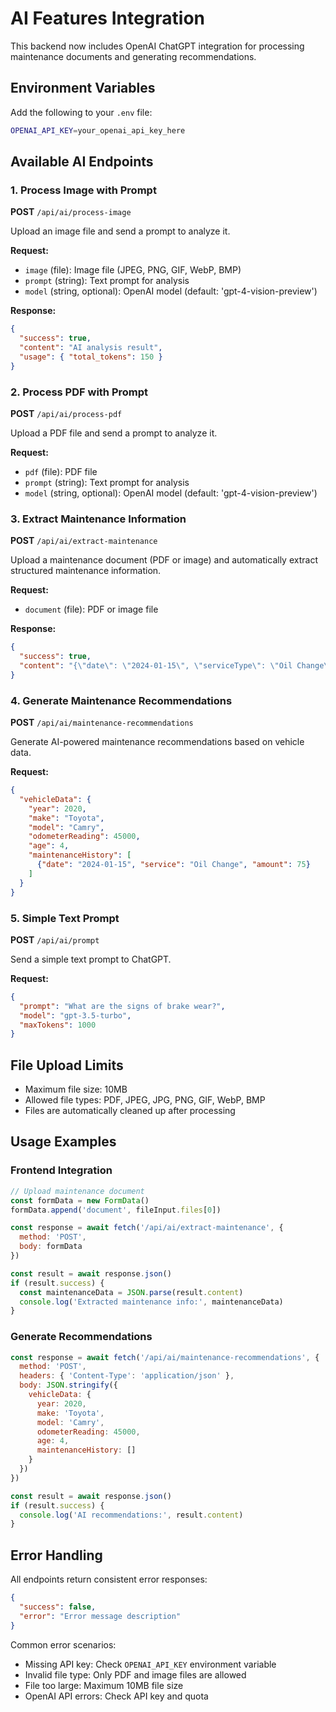 # AI Features Integration

This backend now includes OpenAI ChatGPT integration for processing maintenance documents and generating recommendations.

## Environment Variables

Add the following to your `.env` file:

```bash
OPENAI_API_KEY=your_openai_api_key_here
```

## Available AI Endpoints

### 1. Process Image with Prompt
**POST** `/api/ai/process-image`

Upload an image file and send a prompt to analyze it.

**Request:**
- `image` (file): Image file (JPEG, PNG, GIF, WebP, BMP)
- `prompt` (string): Text prompt for analysis
- `model` (string, optional): OpenAI model (default: 'gpt-4-vision-preview')

**Response:**
```json
{
  "success": true,
  "content": "AI analysis result",
  "usage": { "total_tokens": 150 }
}
```

### 2. Process PDF with Prompt
**POST** `/api/ai/process-pdf`

Upload a PDF file and send a prompt to analyze it.

**Request:**
- `pdf` (file): PDF file
- `prompt` (string): Text prompt for analysis
- `model` (string, optional): OpenAI model (default: 'gpt-4-vision-preview')

### 3. Extract Maintenance Information
**POST** `/api/ai/extract-maintenance`

Upload a maintenance document (PDF or image) and automatically extract structured maintenance information.

**Request:**
- `document` (file): PDF or image file

**Response:**
```json
{
  "success": true,
  "content": "{\"date\": \"2024-01-15\", \"serviceType\": \"Oil Change\", \"description\": \"...\", \"parts\": [\"Oil Filter\"], \"labor\": 50, \"partsCost\": 25, \"totalCost\": 75, \"mileage\": 45000, \"nextService\": \"Next oil change in 5000 miles\", \"notes\": \"...\"}"
}
```

### 4. Generate Maintenance Recommendations
**POST** `/api/ai/maintenance-recommendations`

Generate AI-powered maintenance recommendations based on vehicle data.

**Request:**
```json
{
  "vehicleData": {
    "year": 2020,
    "make": "Toyota",
    "model": "Camry",
    "odometerReading": 45000,
    "age": 4,
    "maintenanceHistory": [
      {"date": "2024-01-15", "service": "Oil Change", "amount": 75}
    ]
  }
}
```

### 5. Simple Text Prompt
**POST** `/api/ai/prompt`

Send a simple text prompt to ChatGPT.

**Request:**
```json
{
  "prompt": "What are the signs of brake wear?",
  "model": "gpt-3.5-turbo",
  "maxTokens": 1000
}
```

## File Upload Limits

- Maximum file size: 10MB
- Allowed file types: PDF, JPEG, JPG, PNG, GIF, WebP, BMP
- Files are automatically cleaned up after processing

## Usage Examples

### Frontend Integration

```javascript
// Upload maintenance document
const formData = new FormData()
formData.append('document', fileInput.files[0])

const response = await fetch('/api/ai/extract-maintenance', {
  method: 'POST',
  body: formData
})

const result = await response.json()
if (result.success) {
  const maintenanceData = JSON.parse(result.content)
  console.log('Extracted maintenance info:', maintenanceData)
}
```

### Generate Recommendations

```javascript
const response = await fetch('/api/ai/maintenance-recommendations', {
  method: 'POST',
  headers: { 'Content-Type': 'application/json' },
  body: JSON.stringify({
    vehicleData: {
      year: 2020,
      make: 'Toyota',
      model: 'Camry',
      odometerReading: 45000,
      age: 4,
      maintenanceHistory: []
    }
  })
})

const result = await response.json()
if (result.success) {
  console.log('AI recommendations:', result.content)
}
```

## Error Handling

All endpoints return consistent error responses:

```json
{
  "success": false,
  "error": "Error message description"
}
```

Common error scenarios:
- Missing API key: Check `OPENAI_API_KEY` environment variable
- Invalid file type: Only PDF and image files are allowed
- File too large: Maximum 10MB file size
- OpenAI API errors: Check API key and quota
